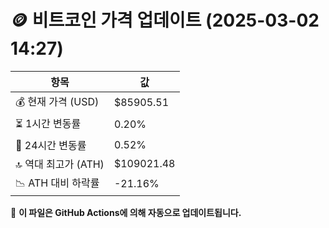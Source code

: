 # 🪙 비트코인 가격 업데이트 (2025-03-02 14:27)

| 항목                | 값 |
|--------------------|----------------|
| 💰 현재 가격 (USD) | $85905.51 |
| ⏳ 1시간 변동률    | 0.20% |
| 📆 24시간 변동률   | 0.52% |
| 🔝 역대 최고가 (ATH) | $109021.48 |
| 📉 ATH 대비 하락률 | -21.16% |

🔄 **이 파일은 GitHub Actions에 의해 자동으로 업데이트됩니다.**
